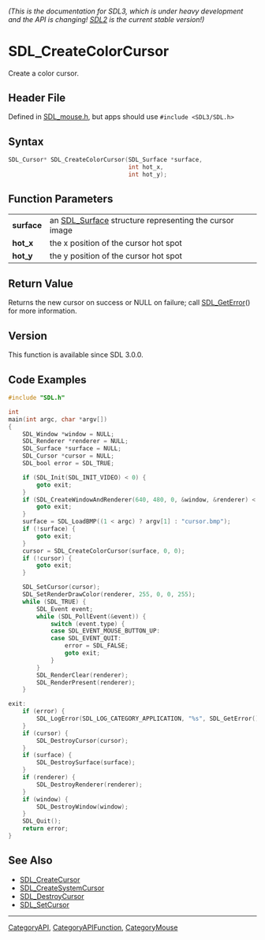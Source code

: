 ###### (This is the documentation for SDL3, which is under heavy development and the API is changing! [SDL2](https://wiki.libsdl.org/SDL2/) is the current stable version!)
# SDL_CreateColorCursor

Create a color cursor.

## Header File

Defined in [SDL_mouse.h](https://github.com/libsdl-org/SDL/blob/main/include/SDL3/SDL_mouse.h), but apps should use `#include <SDL3/SDL.h>`

## Syntax

```c
SDL_Cursor* SDL_CreateColorCursor(SDL_Surface *surface,
                                  int hot_x,
                                  int hot_y);

```

## Function Parameters

|                 |                                                                       |
| --------------- | --------------------------------------------------------------------- |
| **surface**     | an [SDL_Surface](SDL_Surface) structure representing the cursor image |
| **hot_x**       | the x position of the cursor hot spot                                 |
| **hot_y**       | the y position of the cursor hot spot                                 |

## Return Value

Returns the new cursor on success or NULL on failure; call
[SDL_GetError](SDL_GetError)() for more information.

## Version

This function is available since SDL 3.0.0.

## Code Examples

```c++
#include "SDL.h"

int
main(int argc, char *argv[])
{
    SDL_Window *window = NULL;
    SDL_Renderer *renderer = NULL;
    SDL_Surface *surface = NULL;
    SDL_Cursor *cursor = NULL;
    SDL_bool error = SDL_TRUE;

    if (SDL_Init(SDL_INIT_VIDEO) < 0) {
        goto exit;
    }
    if (SDL_CreateWindowAndRenderer(640, 480, 0, &window, &renderer) < 0) {
        goto exit;
    }
    surface = SDL_LoadBMP((1 < argc) ? argv[1] : "cursor.bmp");
    if (!surface) {
        goto exit;
    }
    cursor = SDL_CreateColorCursor(surface, 0, 0);
    if (!cursor) {
        goto exit;
    }

    SDL_SetCursor(cursor);
    SDL_SetRenderDrawColor(renderer, 255, 0, 0, 255);
    while (SDL_TRUE) {
        SDL_Event event;
        while (SDL_PollEvent(&event)) {
            switch (event.type) {
            case SDL_EVENT_MOUSE_BUTTON_UP:
            case SDL_EVENT_QUIT:
                error = SDL_FALSE;
                goto exit;
            }
        }
        SDL_RenderClear(renderer);
        SDL_RenderPresent(renderer);
    }

exit:
    if (error) {
        SDL_LogError(SDL_LOG_CATEGORY_APPLICATION, "%s", SDL_GetError());
    }
    if (cursor) {
        SDL_DestroyCursor(cursor);
    }
    if (surface) {
        SDL_DestroySurface(surface);
    }
    if (renderer) {
        SDL_DestroyRenderer(renderer);
    }
    if (window) {
        SDL_DestroyWindow(window);
    }
    SDL_Quit();
    return error;
}
```

## See Also

* [SDL_CreateCursor](SDL_CreateCursor)
* [SDL_CreateSystemCursor](SDL_CreateSystemCursor)
* [SDL_DestroyCursor](SDL_DestroyCursor)
* [SDL_SetCursor](SDL_SetCursor)

----
[CategoryAPI](CategoryAPI), [CategoryAPIFunction](CategoryAPIFunction), [CategoryMouse](CategoryMouse)


